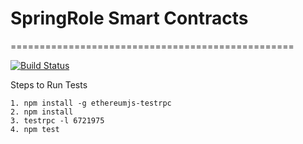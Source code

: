 
# SpringRole Smart Contracts

=================================================

[![Build Status](https://travis-ci.org/SpringRole/smart-contracts.svg?branch=master)](https://travis-ci.org/SpringRole/smart-contracts)

Steps to Run Tests

    1. npm install -g ethereumjs-testrpc
    2. npm install
    3. testrpc -l 6721975
    4. npm test
